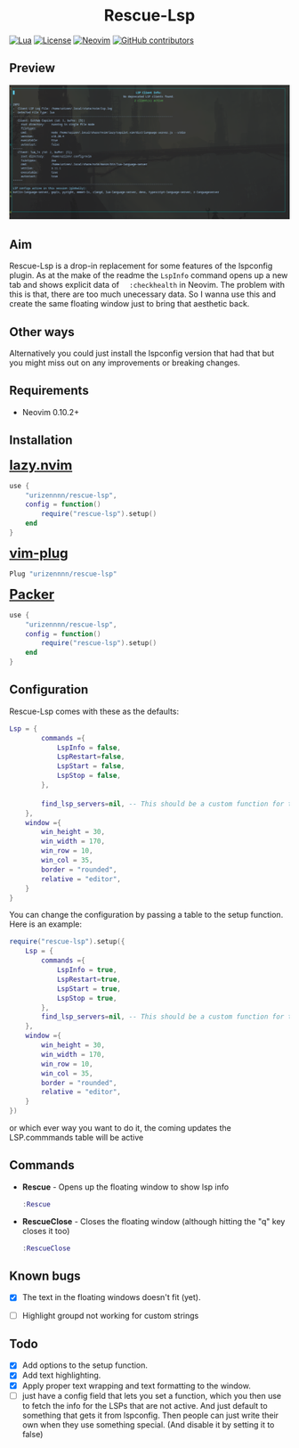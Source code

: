 <div align="center">
    <h1>Rescue-Lsp</hjson</h1>
</div>

[![Lua](https://img.shields.io/badge/Lua-5.1%20|%205.3%20|%205.4-blue.svg)](https://www.lua.org)
[![License](https://img.shields.io/badge/license-MIT-green.svg)](https://opensource.org/licenses/MIT)
[![Neovim](https://img.shields.io/badge/Neovim-0.10.2%2B-blue.svg)](https://github.com/neovim/neovim)
[![GitHub contributors](https://img.shields.io/github/contributors/urizennnn/zync)](https://github.com/urizennnn/zync/graphs/contributors)


## Preview

![Rescue-Lsp](https://raw.githubusercontent.com/urizennnn/rescue-lsp.nvim/master/media/preview.png)

## Aim
Rescue-Lsp is a drop-in replacement for some features of the lspconfig plugin. As at the make of the readme the ```LspInfo``` command opens up a new tab and shows explicit data of ``` 
:checkhealth``` in Neovim. The problem with this is that, there are too much unecessary data. So I wanna use this and create the same floating window just to bring that aesthetic back.

## Other ways
Alternatively you could just install the lspconfig version that had that but you might miss out on any improvements or breaking changes.

## Requirements
- Neovim 0.10.2+

## Installation
<span style="font-size: 24px; font-weight: bold;">[lazy.nvim](https://github.com/folke/lazy.nvim)</span>
```lua
use {
    "urizennnn/rescue-lsp",
    config = function()
        require("rescue-lsp").setup()
    end
}
```
<span style="font-size: 24px; font-weight: bold;">[vim-plug](https://github.com/junegunn/vim-plug)</span>
```lua
Plug "urizennnn/rescue-lsp"
```


<span style="font-size: 24px; font-weight: bold;">[Packer](https://github.com/wbthomason/packer.nvim)</span>
```lua
use {
    "urizennnn/rescue-lsp",
    config = function()
        require("rescue-lsp").setup()
    end
}
```


## Configuration
Rescue-Lsp comes with these as the defaults:
```lua
Lsp = {
        commands ={
            LspInfo = false,
            LspRestart=false,
            LspStart = false,
            LspStop = false,
        },
        
        find_lsp_servers=nil, -- This should be a custom function for those that aren't using lspconfig and mason, it must return a table
    },
    window ={
        win_height = 30,
        win_width = 170,
        win_row = 10,
        win_col = 35,
        border = "rounded",
        relative = "editor",
    }
}

```
You can change the configuration by passing a table to the setup function. Here is an example:
```lua
require("rescue-lsp").setup({
    Lsp = {
        commands ={
            LspInfo = true,
            LspRestart=true,
            LspStart = true,
            LspStop = true,
        },
        find_lsp_servers=nil, -- This should be a custom function for those that aren't using lspconfig and mason, it must return a table
    },
    window ={
        win_height = 30,
        win_width = 170,
        win_row = 10,
        win_col = 35,
        border = "rounded",
        relative = "editor",
    }
})
```
or which ever way you want to do it, the coming updates the LSP.commmands table will be active

## Commands
- **Rescue** - Opens up the floating window to show lsp info
    ```lua 
    :Rescue
    ```
- **RescueClose** - Closes the floating window (although hitting the "q" key closes it too)
    ```lua
    :RescueClose
    ```

## Known bugs
- [x] The text in the floating windows doesn't fit (yet).
- [ ] Highlight groupd not working for custom strings


## Todo
- [x] Add options to the setup function.
- [x] Add text highlighting.
- [x] Apply proper text wrapping and text formatting to the window.
- [ ] just have a config field that lets you set a function, which you then use to fetch the info for the LSPs that are not active.
And just default to something that gets it from lspconfig.
Then people can just write their own when they use something special.
(And disable it by setting it to false)
